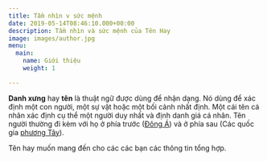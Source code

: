 ```yaml
---
title: Tầm nhìn v sức mệnh
date: 2019-05-14T08:46:10.000+00:00
description: Tầm nhìn và sức mệnh của Tên Hay
image: images/author.jpg
menu:
  main:
    name: Giới thiệu
    weight: 1

---
```

**Danh xưng** hay **tên** là thuật ngữ được dùng để nhận dạng. Nó dùng để xác định một con người, một sự vật hoặc một bối cảnh nhất định. Một cái tên cá nhân xác định cụ thể một người duy nhất và định danh giá cá nhân. Tên người thường đi kèm với họ ở phía trước ([Đông Á](https://vi.wikipedia.org/wiki/%C4%90%C3%B4ng_%C3%81 "Đông Á")) và ở phía sau (Các quốc gia [phương Tây](https://vi.wikipedia.org/wiki/Ph%C6%B0%C6%A1ng_T%C3%A2y "Phương Tây")).

Tên hay muốn mang đến cho các các bạn các thông tin tổng hợp.